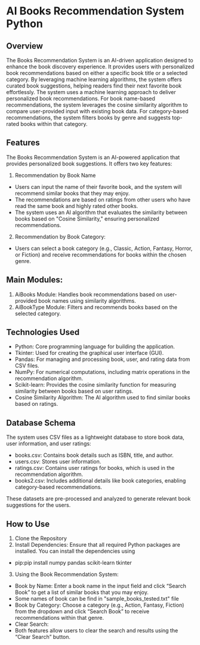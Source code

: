 # AI Books Recommendation System Python
## Overview
The Books Recommendation System is an AI-driven application designed to enhance the book discovery experience. It provides users with personalized book recommendations based on either a specific book title or a selected category. By leveraging machine learning algorithms, the system offers curated book suggestions, helping readers find their next favorite book effortlessly. The system uses a machine learning approach to deliver personalized book recommendations. For book name-based recommendations, the system leverages the cosine similarity algorithm to compare user-provided input with existing book data. For category-based recommendations, the system filters books by genre and suggests top-rated books within that category.

## Features

The Books Recommendation System is an AI-powered application that provides personalized book suggestions. It offers two key features:

1. Recommendation by Book Name
* Users can input the name of their favorite book, and the system will recommend similar books that they may enjoy.
* The recommendations are based on ratings from other users who have read the same book and highly rated other books.
* The system uses an AI algorithm that evaluates the similarity between books based on "Cosine Similarity," ensuring personalized recommendations.
 
2. Recommendation by Book Category:
* Users can select a book category (e.g., Classic, Action, Fantasy, Horror, or Fiction) and receive recommendations for books within the chosen genre.

 ## Main Modules:

1. AiBooks Module: Handles book recommendations based on user-provided book names using similarity algorithms.
2. AiBookType Module: Filters and recommends books based on the selected category.

 ## Technologies Used

* Python: Core programming language for building the application.
* Tkinter: Used for creating the graphical user interface (GUI).
* Pandas: For managing and processing book, user, and rating data from CSV files.
* NumPy: For numerical computations, including matrix operations in the recommendation algorithm.
* Scikit-learn: Provides the cosine similarity function for measuring similarity between books based on user ratings.
* Cosine Similarity Algorithm: The AI algorithm used to find similar books based on ratings.

## Database Schema

The system uses CSV files as a lightweight database to store book data, user information, and user ratings:

* books.csv: Contains book details such as ISBN, title, and author.
* users.csv: Stores user information.
* ratings.csv: Contains user ratings for books, which is used in the recommendation algorithm.
* books2.csv: Includes additional details like book categories, enabling category-based recommendations.

These datasets are pre-processed and analyzed to generate relevant book suggestions for the users.

## How to Use
1. Clone the Repository
2. Install Dependencies: Ensure that all required Python packages are installed. You can install the dependencies using 
* pip:pip install numpy pandas scikit-learn tkinter
3. Using the Book Recommendation System:
* Book by Name: Enter a book name in the input field and click “Search Book” to get a list of similar books that you may enjoy.
* Some names of book can be find in "sample_books_tested.txt" file
* Book by Category: Choose a category (e.g., Action, Fantasy, Fiction) from the dropdown and click “Search Book” to receive recommendations within that genre.
* Clear Search:
* Both features allow users to clear the search and results using the “Clear Search” button.
